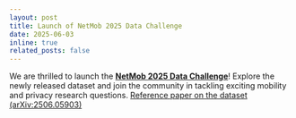 ```yaml
---
layout: post
title: Launch of NetMob 2025 Data Challenge
date: 2025-06-03
inline: true
related_posts: false
---
```


We are thrilled to launch the [**NetMob 2025 Data Challenge**]((https://netmob.org/www25/datachallenge#dataset))! 
Explore the newly released dataset and join the community in tackling exciting mobility and privacy research questions.
[Reference paper on the dataset (arXiv:2506.05903)](https://arxiv.org/abs/2506.05903)
